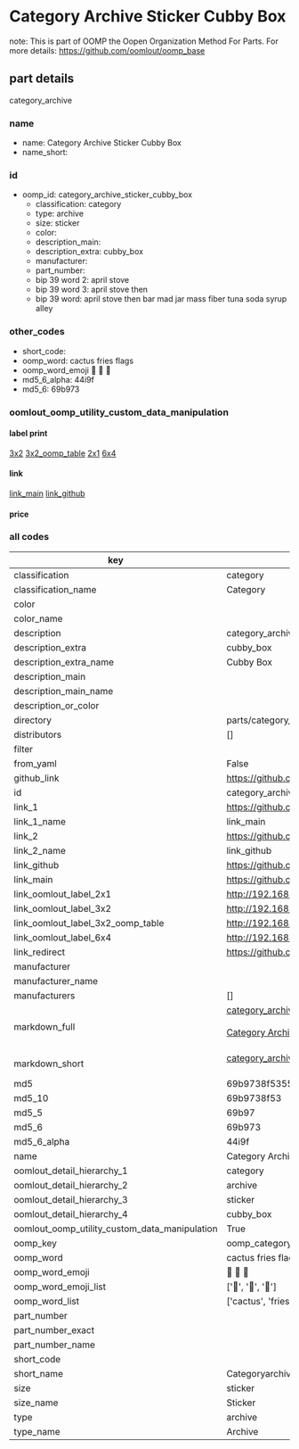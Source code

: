 # Category Archive Sticker Cubby Box  

note: This is part of OOMP the Oopen Organization Method For Parts. For more details: https://github.com/oomlout/oomp_base

##  part details
  



category_archive



### name
* name: Category Archive Sticker Cubby Box
* name_short: 
### id
* oomp_id: category_archive_sticker_cubby_box
  * classification: category
  * type: archive
  * size: sticker
  * color: 
  * description_main: 
  * description_extra: cubby_box
  * manufacturer: 
  * part_number: 
  * bip 39 word 2: april stove
  * bip 39 word 3: april stove then
  * bip 39 word: april stove then bar mad jar mass fiber tuna soda syrup alley

### other_codes
* short_code: 
* oomp_word: cactus fries flags
* oomp_word_emoji :cactus: :fries: :flags:
* md5_6_alpha: 44i9f
* md5_6: 69b973






### oomlout_oomp_utility_custom_data_manipulation
#### label print
[3x2](http://192.168.1.245:1112/?label=oomp%2044i9f)
[3x2_oomp_table](http://192.168.1.108:1112/?label=oomp%2044i9f)
[2x1](http://192.168.1.242:1112/?label=oomp%2044i9f)
[6x4](http://192.168.1.55:1112/?label=oomp%2044i9f)    

#### link

[link_main](https://github.com/oomlout/oomlout_oomp_version_1_messy/tree/main/parts/category_archive_sticker_cubby_box) [link_github](https://github.com/oomlout/oomlout_oomp_version_1_messy/tree/main/parts/category_archive_sticker_cubby_box)                             

#### price







### all codes 
| key | value |  
| --- | --- |  
| classification | category |  
| classification_name | Category |  
| color |  |  
| color_name |  |  
| description | category_archive |  
| description_extra | cubby_box |  
| description_extra_name | Cubby Box |  
| description_main |  |  
| description_main_name |  |  
| description_or_color |   |  
| directory | parts/category_archive_sticker_cubby_box |  
| distributors | [] |  
| filter |  |  
| from_yaml | False |  
| github_link | https://github.com/oomlout/oomlout_oomp_part_src/tree/main/parts/category_archive_sticker_cubby_box |  
| id | category_archive_sticker_cubby_box |  
| link_1 | https://github.com/oomlout/oomlout_oomp_version_1_messy/tree/main/parts/category_archive_sticker_cubby_box |  
| link_1_name | link_main |  
| link_2 | https://github.com/oomlout/oomlout_oomp_version_1_messy/tree/main/parts/category_archive_sticker_cubby_box |  
| link_2_name | link_github |  
| link_github | https://github.com/oomlout/oomlout_oomp_version_1_messy/tree/main/parts/category_archive_sticker_cubby_box |  
| link_main | https://github.com/oomlout/oomlout_oomp_version_1_messy/tree/main/parts/category_archive_sticker_cubby_box |  
| link_oomlout_label_2x1 | http://192.168.1.242:1112/?label=oomp%2044i9f |  
| link_oomlout_label_3x2 | http://192.168.1.245:1112/?label=oomp%2044i9f |  
| link_oomlout_label_3x2_oomp_table | http://192.168.1.108:1112/?label=oomp%2044i9f |  
| link_oomlout_label_6x4 | http://192.168.1.55:1112/?label=oomp%2044i9f |  
| link_redirect | https://github.com/oomlout/oomlout_oomp_version_1_messy/tree/main/parts/category_archive_sticker_cubby_box |  
| manufacturer |  |  
| manufacturer_name |  |  
| manufacturers | [] |  
| markdown_full | [category_archive_sticker_cubby_box](none)<br>[](none)<br>[Category Archive Sticker Cubby Box](none)<br><br> |  
| markdown_short | [category_archive_sticker_cubby_box](none)<br><br> |  
| md5 | 69b9738f5355b111dd42d127c075a857 |  
| md5_10 | 69b9738f53 |  
| md5_5 | 69b97 |  
| md5_6 | 69b973 |  
| md5_6_alpha | 44i9f |  
| name | Category Archive Sticker Cubby Box |  
| oomlout_detail_hierarchy_1 | category |  
| oomlout_detail_hierarchy_2 | archive |  
| oomlout_detail_hierarchy_3 | sticker |  
| oomlout_detail_hierarchy_4 | cubby_box |  
| oomlout_oomp_utility_custom_data_manipulation | True |  
| oomp_key | oomp_category_archive_sticker_cubby_box |  
| oomp_word | cactus fries flags |  
| oomp_word_emoji | :cactus: :fries: :flags: |  
| oomp_word_emoji_list | [':cactus:', ':fries:', ':flags:'] |  
| oomp_word_list | ['cactus', 'fries', 'flags'] |  
| part_number |  |  
| part_number_exact |  |  
| part_number_name |  |  
| short_code |  |  
| short_name | Categoryarchive |  
| size | sticker |  
| size_name | Sticker |  
| type | archive |  
| type_name | Archive |  
